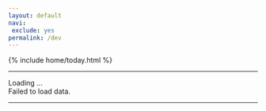 ```yaml
---
layout: default
navi:
 exclude: yes
permalink: /dev
---
```


<div class="container">
  <div class="row">
<section id="today">
  <!-- SLOT 1  -->
  {% include home/today.html %}
</section>
<hr>
<amp-list width="auto" height="100" layout="fixed-height" src="https://atnet-feeds.netlify.com/atnet.json">
  <template type="amp-mustache">
    <div class="url-entry atnet-today">
      <a href="{{url}}">{{title}}</a>
    </div>
  </template>
  <div placeholder>Loading ...</div>
  <div fallback>Failed to load data.</div>
</amp-list>
<hr>
<div class="columns four">
<amp-iframe
  width=320 height=270px
  layout="responsive"
  sandbox="allow-scripts allow-same-origin allow-modals allow-popups allow-forms"
  src="https://atnet-feeds.netlify.com/newsblade">
  <amp-img layout="fill" src="/img/ads/ad-placeholder.jpg" placeholder></amp-img>
</amp-iframe>
</div>
</div>
</div>
